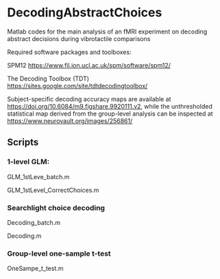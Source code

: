 # DecodingAbstractChoices
Matlab codes for the main analysis of an fMRI experiment on decoding abstract decisions during vibrotactile comparisons

Required software packages and toolboxes:

SPM12 https://www.fil.ion.ucl.ac.uk/spm/software/spm12/

The Decoding Toolbox (TDT) https://sites.google.com/site/tdtdecodingtoolbox/

Subject-specific decoding accuracy maps are available at https://doi.org/10.6084/m9.figshare.9920111.v2, while the unthresholded statistical map derived from the group-level analysis can be inspected at https://www.neurovault.org/images/256861/

## Scripts

### 1-level GLM:

GLM_1stLeve_batch.m

GLM_1stLevel_CorrectChoices.m

### Searchlight choice decoding  

Decoding_batch.m

Decoding.m

### Group-level one-sample t-test

OneSampe_t_test.m
